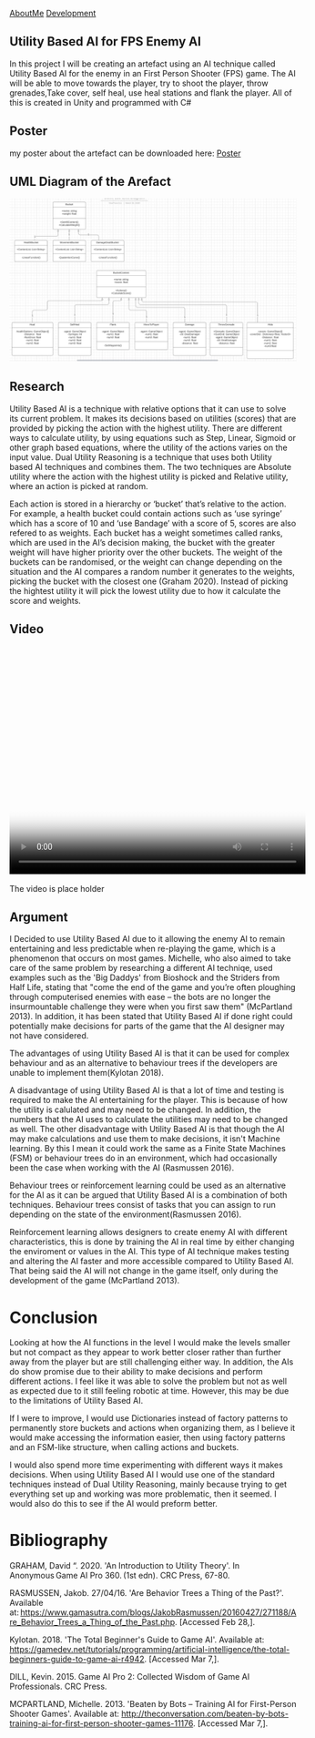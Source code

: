 <a href="https://virtualvortex.github.io/UtilityBaseAI/AboutMe">AboutMe</a> <a href="https://virtualvortex.github.io/UtilityBaseAI/Development">Development</a>

## Utility Based AI for FPS Enemy AI 

In this project I will be creating an artefact using an AI technique called Utility Based AI for the enemy in an First Person Shooter (FPS) game. The AI will be able to move towards the player, try to shoot the player, throw grenades,Take cover, self heal, use heal stations and flank the player. All of this is created in Unity and programmed with C#

## Poster

my poster about the artefact can be downloaded here: <a href="COMP250 Poster (1).pdf" Download >Poster</a>

## UML Diagram of the Arefact

![UML Diagram](COMP250UMLdiagram.jpg)

## Research

Utility Based AI is a technique with relative options that it can use to solve its current problem. It makes its decisions based on utilities (scores) that are provided by picking the action with the highest utility. There are different ways to calculate utility, by using equations such as Step, Linear, Sigmoid or other graph based equations, where the utility of the actions varies on the input value. Dual Utility Reasoning is a technique that uses both Utility based AI techniques and combines them. The two techniques are Absolute utility where the action with the highest utility is picked and Relative utility, where an action is picked at random. 


Each action is stored in a hierarchy or ‘bucket’ that’s relative to the action. For example, a health bucket could contain actions such as ‘use syringe’ which has a score of 10 and ‘use Bandage’ with a score of 5, scores are also refered to as weights. Each bucket has a weight sometimes called ranks, which are used in the AI’s decision making, the bucket with the greater weight will have higher priority over the other buckets. The weight of the buckets can be randomised, or the weight can change depending on the situation and the AI compares a random number it generates to the weights, picking the bucket with the closest one (Graham 2020). Instead of picking the hightest utility it will pick the lowest utility due to how it calculate the score and weights.  

## Video

<video src="2020-02-24 09-20-56.mp4" poster="AIScreenshot.jpg" width="520" height="400" controls preload></video>

The video is place holder

## Argument

I Decided to use Utility Based AI due to it allowing the enemy AI to remain entertaining and less predictable when re-playing the game, which is a phenomenon that occurs on most games. Michelle, who also aimed to take care of the same problem by researching a different AI techniqe, used examples such as the 'Big Daddys' from Bioshock and the Striders from Half Life, stating that "come the end of the game and you’re often ploughing through computerised enemies with ease – the bots are no longer the insurmountable challenge they were when you first saw them" (McPartland 2013). In addition, it has been stated that Utility Based AI if done right could potentially make decisions for parts of the game that the AI designer may not have considered.   

The advantages of using Utility Based AI is that it can be used for complex behaviour and as an alternative to behaviour trees if the developers are unable to implement them(Kylotan 2018). 

A disadvantage of using Utility Based AI is that a lot of time and testing is required to make the AI entertaining for the player. This is because of how the utility is calulated and may need to be changed. In addition, the numbers that the AI uses to calculate the utilities may need to be changed as well. The other disadvantage with Utility Based AI is that though the AI may make calculations and use them to make decisions, it isn't Machine learning. By this I mean it could work the same as a Finite State Machines (FSM) or behaviour trees do in an environment, which had occasionally been the case when working with the AI (Rasmussen 2016).

Behaviour trees or reinforcement learning could be used as an alternative for the AI as it can be argued that Utility Based AI is a combination of both techniques. Behaviour trees consist of tasks that you can assign to run depending on the state of the environment(Rasmussen 2016). 


Reinforcement learning allows designers to create enemy AI with different characteristics, this is done by training the AI in real time by either changing the enviroment or values in the AI. This type of AI technique makes testing and altering the AI faster and more accessible compared to Utility Based AI. That being said the AI will not change in the game itself, only during the development of the game (McPartland 2013). 


# Conclusion

Looking at how the AI functions in the level I would make the levels smaller but not compact as they appear to work better closer rather than further away from the player but are still challenging either way.  In addition, the AIs do show promise due to their ability to make decisions and perform different actions. I feel like it was able to solve the problem but not as well as expected due to it still feeling robotic at time. However, this may be due to the limitations of Utility Based AI.

If I were to improve, I would use Dictionaries instead of factory patterns to permanently store buckets and actions when organizing them, as I believe it would make accessing the information easier, then using factory patterns and an FSM-like structure, when calling actions and buckets.  

I would also spend more time experimenting with different ways it makes decisions. When using Utility Based AI I would use one of the standard techniques instead of Dual Utility Reasoning, mainly because trying to get everything set up and working was more problematic, then it seemed. I would also do this to see if the AI would preform better.


# Bibliography
GRAHAM, David “. 2020. 'An Introduction to Utility Theory'. In Anonymous Game AI Pro 360. (1st edn). CRC Press, 67-80. 

RASMUSSEN, Jakob. 27/04/16. 'Are Behavior Trees a Thing of the Past?'. Available at: https://www.gamasutra.com/blogs/JakobRasmussen/20160427/271188/Are_Behavior_Trees_a_Thing_of_the_Past.php. [Accessed Feb 28,]. 

Kylotan. 2018. 'The Total Beginner's Guide to Game AI'. Available at: https://gamedev.net/tutorials/programming/artificial-intelligence/the-total-beginners-guide-to-game-ai-r4942. [Accessed Mar 7,].

DILL, Kevin. 2015. Game AI Pro 2: Collected Wisdom of Game AI Professionals. CRC Press.

MCPARTLAND, Michelle. 2013. 'Beaten by Bots – Training AI for First-Person Shooter Games'. Available at: http://theconversation.com/beaten-by-bots-training-ai-for-first-person-shooter-games-11176. [Accessed Mar 7,].
